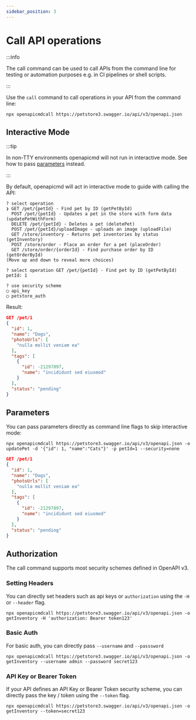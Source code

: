 ```yaml
---
sidebar_position: 3
---
```


# Call API operations

:::info

The call command can be used to call APIs from the command line for testing or automation purposes e.g. in CI pipelines or shell scripts.

:::

Use the `call` command to call operations in your API from the command line:

```
npx openapicmdcall https://petstore3.swagger.io/api/v3/openapi.json
```

## Interactive Mode

:::tip

In non-TTY environments openapicmd will not run in interactive mode. See how to pass [parameters](#parameters) instead.

:::

By default, openapicmd will act in interactive mode to guide with calling the API:

```
? select operation
❯ GET /pet/{petId} - Find pet by ID (getPetById)
  POST /pet/{petId} - Updates a pet in the store with form data (updatePetWithForm)
  DELETE /pet/{petId} - Deletes a pet (deletePet)
  POST /pet/{petId}/uploadImage - uploads an image (uploadFile)
  GET /store/inventory - Returns pet inventories by status (getInventory)
  POST /store/order - Place an order for a pet (placeOrder)
  GET /store/order/{orderId} - Find purchase order by ID (getOrderById)
(Move up and down to reveal more choices)
```

```
? select operation GET /pet/{petId} - Find pet by ID (getPetById)
petId: 1
```

```
? use security scheme
◯ api_key
◯ petstore_auth

```

Result:

```json
GET /pet/1
{
  "id": 1,
  "name": "Dogs",
  "photoUrls": [
    "nulla mollit veniam ea"
  ],
  "tags": [
    {
      "id": -21297897,
      "name": "incididunt sed eiusmod"
    }
  ],
  "status": "pending"
}
```

## Parameters

You can pass parameters directly as command line flags to skip interactive mode:

```
npx openapicmdcall https://petstore3.swagger.io/api/v3/openapi.json -o updatePet -d '{"id": 1, "name":"Cats"}' -p petId=1 --security=none
```

```json
GET /pet/1
{
  "id": 1,
  "name": "Dogs",
  "photoUrls": [
    "nulla mollit veniam ea"
  ],
  "tags": [
    {
      "id": -21297897,
      "name": "incididunt sed eiusmod"
    }
  ],
  "status": "pending"
}
```

## Authorization

The call command supports most security schemes defined in OpenAPI v3.

### Setting Headers

You can directly set headers such as api keys or `authorization` using the `-H` or `--header` flag.

```
npx openapicmdcall https://petstore3.swagger.io/api/v3/openapi.json -o getInventory -H 'authorization: Bearer token123'
```

### Basic Auth

For basic auth, you can directly pass `--username` and `--passsword`

```
npx openapicmdcall https://petstore3.swagger.io/api/v3/openapi.json -o getInventory --username admin --password secret123
```

### API Key or Bearer Token

If your API defines an API Key or Bearer Token security scheme, you can directly pass the key / token using the `--token` flag.

```
npx openapicmdcall https://petstore3.swagger.io/api/v3/openapi.json -o getInventory --token=secret123
```
